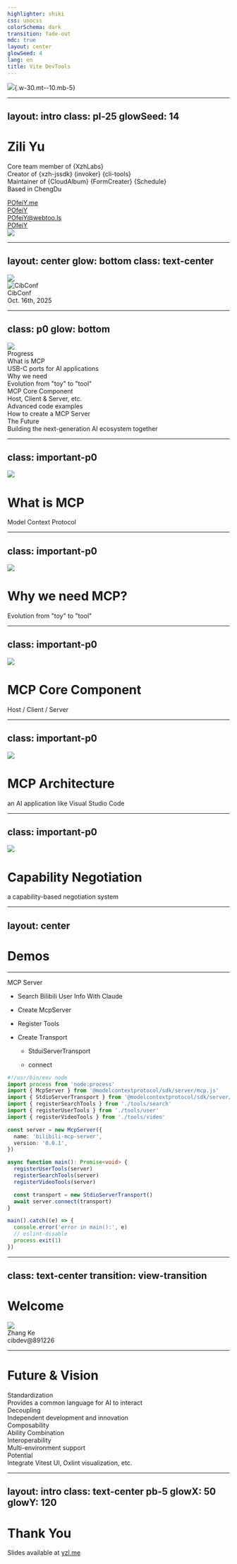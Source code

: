 ```yaml
---
highlighter: shiki
css: unocss
colorSchema: dark
transition: fade-out
mdc: true
layout: center
glowSeed: 4
lang: en
title: Vite DevTools
---
```


![](/y-logo-animated.svg){.w-30.mt--10.mb-5}

---
layout: intro
class: pl-25
glowSeed: 14
---

<h1 font-serif>Zili Yu</h1>

<div class="[&>*]:important-leading-10 opacity-80">

Core team member of {XzhLabs}<br>
Creator of {xzh-jssdk} {invoker} {cli-tools}<br>
Maintainer of {CloudAlbum} {FormCreater} {Schedule}<br>
Based in ChengDu

</div>

<div my-10 w-min flex="~ gap-1" items-center justify-center>
  <div i-ri-user-3-line op50 ma text-xl />
  <div><a href="https://github.com/POfeiY" target="_blank" class="border-none! font-300">POfeiY.me</a></div>
  <div i-ri-github-line op50 ma text-xl ml4/>
  <div><a href="https://github.com/POfeiY" target="_blank" class="border-none! font-300">POfeiY</a></div>
  <div i-ri-mastodon-line op50 ma text-xl ml4 />
  <div><a href="https://github.com/POfeiY" target="_blank" class="border-none! font-300">POfeiY@webtoo.ls</a></div>
  <div i-ri-twitter-x-line op50 ma text-xl ml4/>
  <div><a href="https://github.com/POfeiY" target="_blank" class="border-none! font-300">POfeiY</a></div>
</div>

<img src="https://avatars.githubusercontent.com/u/18592121?v=4" rounded-full w-35 abs-tr mt-32 mr-30 />

<!--
...

For today's topic, let's get straight to the point. Let's talk about...
-->

---
layout: center
glow: bottom
class: text-center
---

<img src="/dark.svg" w-140 />

<div abs-br mx-10 my-11 flex="~ gap-2 items-center" text-left op75>
  <img src="/anthropic-logo.svg" h-8 alt="CibConf">
  <div>
    <div text-lg>CibConf</div>
    <div text-xs opacity-75>Oct. 16th, 2025</div>
  </div>
</div>

<!--
**(讲者台词)**

相信在座的同学都有思考，AI了这么多年，对于前端应用开发同学有没有合适的timing切入,很好的入场时机？

就社区生态环境来看：

“首先，**模型能力**出现了质的飞跃。像GPT-4、Claude Sonnet4、Gemini等这些模型，它们的理解和推理能力已经强大到可以作为我们日常开发的得力助手。”

“其次，**社区空前活跃**。无论你遇到什么问题，几乎都能在开源社区找到答案、工具或者灵感。”

“最后，也是最重要的，**工具链越来越成熟**。我们不再需要从零开始研究算法，而是可以像搭乐高一样，利用现成的工具快速构建出强大的AI应用。”

“所以，今天分享的目标很简单：和大家一起学习modelcontextprotocol协议，会后大家可以尝试把一个‘聪明的聊天机器人’，升级成一个能解决实际问题的‘智能助手’。

本次分享不涉及复杂的数学和算法，只谈应用和实践。”

-->

---
class: p0
glow: bottom
---

<div class="grid grid-cols-[3fr_4fr] gap-4 h-full">

  <div ma flex="~ col gap-2 items-center">
    <img src="/dark.svg" w-80 />
    <div text-orange text-sm bg-orange:10 px2 rounded>Progress</div>
  </div>

  <div border="l main" h-full py10 flex="~ col gap-6 justify-center">
    <div flex="~ gap-2" relative v-click>
      <div i-material-symbols:check-circle text-green text-3xl ml--4.5 flex-none />
      <div flex="~ col gap-1">
        <div text-xl>What is MCP</div>
        <div op65 text-sm>
          USB-C ports for AI applications
        </div>
      </div>
    </div>
    <div flex="~ gap-2" relative v-click>
      <div i-material-symbols:check-circle text-green text-3xl ml--4.5 flex-none />
      <div flex="~ col gap-1">
        <div text-xl>Why we need</div>
        <div op65 text-sm>
          Evolution from "toy" to "tool"
        </div>
      </div>
    </div>
    <div flex="~ gap-2" relative v-click>
      <div i-material-symbols:build-circle text-orange text-3xl ml--4.5 flex-none />
      <div flex="~ col gap-1">
        <div text-xl>MCP Core Component</div>
        <div op65 text-sm>
          Host, Client & Server, etc.
        </div>
      </div>
    </div>
    <div flex="~ gap-2" relative v-click>
      <div i-material-symbols:build-circle text-orange text-3xl ml--4.5 flex-none />
      <div flex="~ col gap-1">
        <div text-xl>Advanced code examples</div>
        <div op65 text-sm>
          How to create a MCP Server
        </div>
      </div>
    </div>
    <div flex="~ gap-2" relative v-click>
      <div i-material-symbols:lightbulb-circle text-gray text-3xl ml--4.5 flex-none />
      <div flex="~ col gap-1">
        <div text-xl>The Future</div>
        <div op65 text-sm>
          Building the next-generation AI ecosystem together
        </div>
      </div>
    </div>
  </div>
</div>

<!--
关于模型上下文协议的内容，今天分享的内容如上：

主要有以下几个内容

[click] 关于对MCP概念的初识，什么是MCP

And then [click] 为什么会有MCP以及它能做什么.

[click] MCP的核心组件和架构.

[click] 案例展示（MCP Server demo和AI助手）.

[click] And finally, 思考总结和未来，作为前端应用开发者我们能否乘上“东风”.

-->

---
class: important-p0
---

<div flex="~ gap-2 items-center" h-full>
<div flex="~ items-center" w-140 p-8><img src="/mcp-simple-diagram.png" w-120 /></div>
<div flex="~ col gap-2 justify-center">

# What is MCP

Model Context Protocol

</div>
</div>

<!--
模型上下文协议（MCP）是一个创新的开源协议，它重新定义了大语言模型（LLM）与外部世界的互动方式。MCP 提供了一种标准化方法，使任意大语言模型能够轻松连接各种数据源和工具，实现信息的无缝访问和处理。MCP 就像是 AI 应用程序的 USB-C 接口，为 AI 模型提供了一种标准化的方式来连接不同的数据源和工具。

“现在每个模型、每个框架，它们定义和调用工具的方式都不一样，就像是各种‘方言’。我为GPT写的工具，给Claude用可能就得改。这极大地阻碍了工具的复用和生态的发展。”

未来，MCP作为AI世界的“普通话”

1.  **核心定义**：MCP 是一个**开放的、标准化的协议**，旨在连接 AI 应用与各类外部系统。这些外部系统可以是**数据源**（如本地文件、数据库）、**工具**（如搜索引擎、计算器），甚至是**工作流**（如调用 Figma API、执行一段脚本）。

2.  **核心类比**：
    *   **USB-C (通用连接)**：MCP 提供了一个标准接口，让任何 AI 模型或 Agent 都能轻松地“接入”任何支持 MCP 的应用或系统，并与之交换信息、执行任务。
    *   **LSP (专业深化)**：对于开发者而言，也可以将它理解为 **AI 时代的“语言服务器协议”**。LSP 解耦了语言能力和编辑器，而 MCP 则解耦了**上下文理解、工具使用能力**和 AI 模型本身。

3.  **目标**：打破 AI 应用与外部世界之间的壁垒，让 AI 不再是一个封闭的“大脑”，而是能够感知环境、使用工具、并与我们日常的应用无缝协作的智能伙伴。

使用 MCP，Claude 或 ChatGPT 等 AI 应用程序可以连接到数据源（例如本地文件、数据库）、工具（例如搜索引擎、计算器）和工作流（例如专门的提示）——使它们能够访问关键信息并执行任务。
可以将 MCP 想象成 AI 应用的 USB-C 端口。正如 USB-C 提供了一种连接电子设备的标准化方式，MCP 也提供了一种将 AI 应用连接到外部系统的标准化方式。

-->

---
class: important-p0
---

<div flex="~ gap-2 items-center" h-full>
<div flex="~ items-center" w-140 p-8><img src="/why-mcp.png" w-120 /></div>
<div flex="~ col gap-2 justify-center">

# Why we need MCP?

Evolution from "toy" to "tool"

</div>
</div>

<!--
当前的 AI 应用虽然强大，但大多运行在“沙箱”中，缺乏与真实世界数据的联动。而MCP的出现，正是为了解决这一核心痛点：

*   **痛点一：重复造轮子，集成成本高昂**
    *   每个想要集成 AI 的应用，都必须自行设计一套与模型交互、提供上下文的方案。这导致了巨大的开发浪费和高度的实现复杂性。

*   **痛点二：上下文质量决定 AI 能力上限**
    *   AI 的表现力高度依赖于上下文的质量。如何安全、高效地将动态、复杂的上下文（如整个代码库、Notion 数据库、实时终端输出）提供给模型，是一个巨大的挑战。

*   **痛点三：生态割裂，无法形成合力**
    *   应用、工具和 AI 模型之间形成了“生态孤岛”，用户的 Notion 无法与他的开发工具对话，AI 助手也无法操作他在 Figma 上的设计。

**MCP 通过为生态系统中的不同角色创造价值，来解决这些问题：**

*   **对于开发者**：极大降低了构建和集成 AI 应用的复杂性，可以专注于核心业务逻辑。
*   **对于 AI 应用/Agent**：可以接入一个庞大的、不断增长的工具和数据生态，从而获得更强大的能力。
*   **对于最终用户**：将获得更智能、更个性化的 AI 体验。想象一下：
    *   你的 AI 助手能直接读取你的**个人日历**为你安排会议。
    *   AI 可以根据你在 **Figma** 中的设计稿，自动生成完整的前端应用。
    *   企业级 Chatbot 能连接内网的多个数据库，让你用自然语言进行复杂的数据分析。

-->

---
class: important-p0
---

<div flex="~ gap-2 items-center" h-full>
<div flex="~ items-center" w-140 p-8><img src="/mcp-core.png" w-120 /></div>
<div flex="~ col gap-2 justify-center">

# MCP Core Component

Host / Client / Server

</div>
</div>

<!--

接下来我们一起来了解下MCP中的核心部件：

#### **1. Host (宿主环境 / 外部系统)**

*   **角色**：任何能够提供数据、工具或能力的外部系统。
*   **例子**：VS Code (提供代码和终端)、**Figma** (提供设计稿信息)、**Google Calendar** (提供日程数据)、本地文件系统。
*   **职责**：通过实现一系列**上下文提供者 (Context Provider)**，将自身的特定能力“广播”出去，供 Client 查询和调用。

这里以Vscode Studio为例，以它作为主机建立与MCP服务器连接，如Sentry,它在运行时会实例化一个MCP客户端对象，用于维护与Sentry MCP服务器的连接；且保持MCP客户端和MCP服务器之间1对1关系

#### **2. Client (客户端 / AI Agent)**

*   **角色**：消费上下文并提供智能服务的 AI 模型或 Agent。
*   **例子**：任何基于大语言模型（如 Gemini, Claude）构建的智能体。
*   **职责**：向 Host 查询可用的上下文和工具，并根据任务需求，通过 Server 发起请求，获取信息或执行操作。
*   **功能**：采样（Sampling），支持服务器发起的代理行为和递归 LLM 交互。

同时MCP 还定义了客户端可以公开的原语。这些原语允许 MCP 服务器开发者构建更丰富的交互。

1、采样：允许服务器向客户端的 AI 应用程序请求语言模型补全。

当服务器的作者想要访问语言模型，但又希望保持模型独立性，并且不在其 MCP 服务器中包含语言模型 SDK 时，此功能非常有用。他们可以使用此sampling/complete方法向客户端的 AI 应用程序请求语言模型补全。

2、启发式：允许服务器向用户请求更多信息。当服务器开发者想要从用户那里获取更多信息，或者请求用户确认某个操作时，此功能非常有用。他们可以使用此elicitation/request方法向用户请求更多信息。

3、日志记录：使服务器能够向客户端发送日志消息以进行调试和监控。

#### **3. Server (协议服务器)**

*   **角色**：Host 和 Client 之间的通信枢纽，通常以 JSON-RPC 的形式实现。
*   **职责**：管理和路由双方的请求和响应，确保通信的标准化和可靠性。
*   **功能**：
  - 资源（Resources）: 供用户或 AI 模型使用的上下文和数据（如文件内容、数据库记录、API响应等）
  - 提示（Prompts）: 供用户使用的模板化消息和工作流（如系统提示、示例等）
  - 工具（Tools）: 供 AI 模型执行的函数（如有文件操作、API调用、数据库查询等）

每种基元类型都有相关的方法，用于发现（*/list）、检索（*/get），以及在某些情况下执行（tools/call）。MCP 客户端将使用这些*/list方法来发现可用的基元。例如，客户端可以先列出所有可用的工具（tools/list），然后执行它们。这种设计允许列表动态化。
举个具体的例子，假设有一个 MCP 服务器，它提供数据库的上下文信息。它可以提供查询数据库的工具、包含数据库模式的资源，以及包含与工具交互的少量示例的提示。

eg. 这里我们举例一个场景：我是一名客户经理我今天有一笔待采集的尽调任务，该任务需要将客户公司的办公区、财务对账单、营业执照等照片素材上传到这笔尽调任务中，我们是否就可以给AI助手安排一个这样的任务：请查询我今天的一笔待采集的尽调任务，该任务名称xxx，再从云相册中查询带有xxx公司的财务对账单、应用执照标签的素材上传到这笔任务中。

其中我们的尽调MCP Server是否可以提供如下tools，如检索任务、上传素材；云相册MCP Server提供如查询素材tools，基于xzh Host环境调用大模型完成任务分析以及规划，申请客户端完成任务数据查询、素材上传、素材查询等API调用，如果在座的有尽调业务场景的老师可以尝试着设计实现下。
-->

---
class: important-p0
---

<div flex="~ gap-2 items-center" h-full>
<div flex="~ items-center" w-140 p-8><img src="/mcp-archi.png" w-120 /></div>
<div flex="~ col gap-2 justify-center">

# MCP Architecture

an AI application like Visual Studio Code

</div>
</div>

<!--
接下来我们来一起了解下MCP的设计框架：

MCP 采用客户端-服务器架构，其中 MCP 主机（例如Claude Code或Claude Desktop等 AI 应用程序）与一个或多个 MCP 服务器建立连接。MCP 主机通过为每个 MCP 服务器创建一个 MCP 客户端来实现这一点。每个 MCP 客户端与其对应的 MCP 服务器保持一对一的专用连接。

MCP内部分为数据层和传输层：

1、数据层：定义基于 JSON-RPC 的客户端-服务器通信协议，包括生命周期管理，以及核心原语，如工具、资源、提示和通知。

2、传输层：定义实现客户端和服务器之间数据交换的通信机制和通道，包括特定于传输的连接建立、消息框架和授权。支持两种传输机制：Stdio标准传输和流式HTTP传输（用 HTTP POST 协议发送客户端到服务器的消息，并可选地使用服务器发送事件来实现流式传输功能。此传输协议支持远程服务器通信，并支持标准 HTTP 身份验证方法，包括持有者令牌、API 密钥和自定义标头）

Visual Studio Code充当MCP主机。当Visual Studio Code 建立与 MCP 服务器（例如 Sentry MCP 服务器）的连接时，Visual Studio Code 运行时会实例化一个 MCP 客户端对象，用于维护与 Sentry MCP 服务器的连接。当 Visual Studio Code 随后连接到另一个 MCP 服务器（例如本地文件系统服务器）时，Visual Studio Code 运行时会实例化另一个 MCP 客户端对象来维护此连接，从而保持 MCP 客户端与 MCP 服务器之间的一对一关系。

这里MCP服务器指的是提供上下文数据的程序，无论其运行在何处。MCP 服务器可以在本地或远程执行。例如，当 Claude Desktop 启动文件系统服务器时，由于使用 STDIO 传输，该服务器在同一台计算机上本地运行。这通常被称为“本地”MCP 服务器。官方 Sentry MCP 服务器运行在 Sentry 平台上，并使用 Streamable HTTP 传输。这通常被称为“远程”MCP 服务器。
-->

---
class: important-p0
---

<div flex="~ gap-2 items-center" h-full>
<div flex="~ items-center" w-140 p-8><img src="/mcp-capabilities.png" w-120 /></div>
<div flex="~ col gap-2 justify-center">

# Capability Negotiation

a capability-based negotiation system

</div>
</div>

<!--
模型上下文协议 (MCP) 使用基于功能的协商系统，客户端和服务器在初始化期间明确声明其支持的功能。功能决定了会话期间可用的协议功能和原语。

1、服务器声明资源订阅、工具支持和提示模板等功能
2、客户声明诸如采样支持和通知处理等功能
3、双方必须在整个会话期间尊重声明的能力
4、可以通过协议扩展来协商附加功能

*   **基础协议**：MCP的核心通信协议基于JSON-RPC 2.0消息格式。这是一种轻量级的远程过程调用协议，使用JSON作为数据格式。MCP连接是状态化的，允许在连接的生命周期内进行多次请求和响应。协议还支持 服务器和客户端的能力协商，使得双方在通信开始时可以确定彼此支持的功能。。
*   **通信方式**：MCP使用JSON-RPC 2.0消息在主机（发起连接的大型语言模型应用）、客户端（主机应用内的连接器)和服务器（提供上下文和能力的外部服务）之间建立通信

如图所示，Host初始化Client，后Client与Server进行通信获取可用的能力（如Tools清单、Prompts、Resource等）。当接收到用户指令或模型结果后，client会发起server的调用，比如API接口调用，待服务器返回后将结果再送给大模型组合成一个完成的答复呈现给用户。

同时允许服务器向用户请求更多信息。当服务器开发者想要从用户那里获取更多信息，或者请求用户确认某个操作时，此功能非常有用。他们可以使用此elicitation/request方法向用户请求更多信息。
-->

---
layout: center
---

<h1 important-text-5xl font-serif>Demos</h1>

<!-- So, first things first, why do we need DevTools? -->

---

<div grid="~ cols-[3fr_4fr] gap-4">

<div>

<div font-serif text-2em my6>MCP Server</div>

<v-clicks>

- Search Bilibili User Info With Claude

- Create McpServer

- Register Tools

- Create Transport
  - StduiServerTransport

  - connect

</v-clicks>

</div>
<div v-click="1">

```ts {*|9-12|15-17|19-20|*}{at:2}
#!/usr/bin/env node
import process from 'node:process'
import { McpServer } from '@modelcontextprotocol/sdk/server/mcp.js'
import { StdioServerTransport } from '@modelcontextprotocol/sdk/server/stdio.js'
import { registerSearchTools } from './tools/search'
import { registerUserTools } from './tools/user'
import { registerVideoTools } from './tools/video'

const server = new McpServer({
  name: 'bilibili-mcp-server',
  version: '0.0.1',
})

async function main(): Promise<void> {
  registerUserTools(server)
  registerSearchTools(server)
  registerVideoTools(server)

  const transport = new StdioServerTransport()
  await server.connect(transport)
}

main().catch((e) => {
  console.error('error in main():', e)
  // eslint-disable
  process.exit(1)
})
```

</div>
</div>

<!--
因时间原因这里就演示一个Mcp Server的案例，功能是开发一个Server集成到Claude查询一个B站的up信息.

相信B站大家都很熟悉了，这里我们也是碰下运气，随机查询一个up [click] 邀请听众互动例举一个up名字 [click] 首先我们需要新建一个MCP服务

[click] 注册我们所需要用到的tools，这里可以看到我们有用户相关的tool、查询tool、视频tool等

[click] 新建一个标准通信通道，并完成服务链接动作.

这样我们就完成一个MCP Server的开发，然后我们打开Claude，注册我们刚新建的这个服务，查询查询功能，试试我们能否成功
-->

---
class: text-center
transition: view-transition
---

<h1 font-serif text-4xl mt-20 important-mb-16>Welcome </h1>

<div flex="~ gap-18 items-center justify-center" >
  <div flex="~ col items-center" v-click>
    <img src="/zhangke.JPG" rounded-full w-30 mb4 view-transition-contributor-webfansplz duration-1000 />
    <div>Zhang Ke</div>
    <div font-mono text-sm op50>cibdev@891226</div>
  </div>
</div>

<!--
接下来请xzh团队的张可老师演示xzh基于MCP协议研发的AI助手以及核心功能的讲解，请张可老师投屏演示
-->

---

<h1 font-serif text-4xl>Future & Vision</h1>

<div grid="~ cols-3 gap-3" py4>
  <div v-click flex="~ col gap-1" p4 rounded bg-teal:15 text-teal1>
    <div text-3xl i-ph:chart-donut-duotone text-teal mb2 />
    <div>Standardization</div>
    <div text-xs op50>Provides a common language for AI to interact</div>
  </div>

  <div v-click flex="~ col gap-1" p4 rounded bg-orange:15 text-orange1>
    <div text-3xl i-ph:package-duotone text-orange mb2 />
    <div>Decoupling</div>
    <div text-xs op50>Independent development and innovation</div>
  </div>

  <div v-click flex="~ col gap-1" p4 rounded bg-yellow:15 text-yellow1>
    <div text-3xl i-ph-chart-line-up-duotone text-yellow mb2 />
    <div>Composability</div>
    <div text-xs op50>Ability Combination</div>
  </div>

  <div v-click flex="~ col gap-1" p4 rounded bg-red:15 text-red1>
    <div text-3xl i-ph:bug-beetle-duotone text-red mb2 />
    <div>Interoperability</div>
    <div text-xs op50>Multi-environment support</div>
  </div>

  <div v-click flex="~ col gap-1" p4 rounded bg-purple:15 text-purple1>
    <div text-3xl i-ph:stack-plus-duotone text-purple mb2 />
    <div>Potential</div>
    <div text-xs op50>Integrate Vitest UI, Oxlint visualization, etc.</div>
  </div>
</div>

<!--
**MCP 的核心价值：**

*   **标准化 (Standardization)**：为 AI 与外部世界的交互提供了通用语言。
*   **解耦 (Decoupling)**：让应用、工具和 AI 模型可以独立发展和创新。
*   **可组合性 (Composability)**：允许将来自不同 Host 的能力组合起来，完成更复杂的任务。
*   **互操作性 (Interoperability)**：让一个 AI Agent 有潜力在任何支持 MCP 的环境（IDE、浏览器、操作系统）中运行。
*   **潜力（Potential）**： 每一个开发者都是创造者，用你们的潜力构建自己的agent

**未来展望：**

MCP 不仅仅是一个协议，它是一个创建**开放、协作、繁荣的 AI 工具生态**的蓝图。在这个生态中，开发者可以创造出各种各样的“上下文插件”，而用户则可以像逛应用商店一样，为自己的 AI 助手挑选和安装新的能力。这最终将推动 AI 从一个强大的信息处理器，进化为能够真正理解我们、并为我们执行任务的智能伙伴。

[click] 标准化， 为 AI 与外部世界的交互提供了通用语言 [click] 揭耦, 让应用、工具和 AI 模型可以独立发展和创新[click] 能力组合共创, 允许将来自不同 Host 的能力组合起来，完成更复杂的任务[click] 互操作性，让一个 AI Agent 有潜力在任何支持 MCP 的环境（IDE、浏览器、操作系统）中运行.

[click] 潜力无上限，每一个开发者都是创造者，用你们的潜力构建自己的agent.
-->

---
layout: intro
class: text-center pb-5
glowX: 50
glowY: 120
---

<h1 font-serif important-text-5em>Thank You</h1>

Slides available at [yzl.me](https://github.com/POfeiY)
